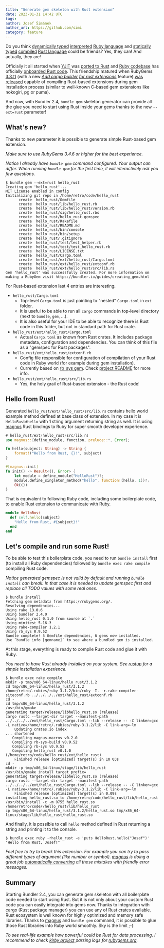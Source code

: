 ```yaml
---
title: "Generate gem skeleton with Rust extension"
date: 2023-01-31 14:42 UTC
tags:
author: Josef Šimánek
author_url: https://github.com/simi
category: feature
---
```


Do you think [dynamically typed](https://en.wikipedia.org/wiki/Dynamic_programming_language) [interpreted](https://en.wikipedia.org/wiki/Interpreter_(computing)) [Ruby language](https://www.ruby-lang.org/) and [statically typed](https://en.wikipedia.org/wiki/Type_system#Static_type_checking) [compiled](https://en.wikipedia.org/wiki/Compiled_language) [Rust language](https://www.rust-lang.org/) could be friends? Yes, they can! And actually, they are!

Officially it all started when [YJIT](https://github.com/ruby/ruby/blob/d5635dfe36588b04d3dd6065ab4e422f51629b11/doc/yjit/yjit.md) was [ported to Rust](https://bugs.ruby-lang.org/issues/18481) and [Ruby codebase](https://github.com/ruby/ruby) has officially [onboarded Rust code](https://github.com/ruby/ruby/tree/master/yjit/src). This friendship matured when RubyGems [3.3.11](https://rubygems.org/gems/rubygems-update/versions/3.3.11) (with a new [*Add cargo builder for rust extensions*](https://github.com/rubygems/rubygems/pull/5175) feature) [was released](https://blog.rubygems.org/2022/04/07/3.3.11-released.html) capable of compiling Rust-based extensions during gem installation process (similar to well-known C-based gem extensions like nokogiri, pg or puma).

And now, with Bundler 2.4, `bundle gem` skeleton generator can provide all the glue you need to start using Rust inside your gems thanks to the new `--ext=rust` parameter!

## What's new?

Thanks to new parameter it is possible to generate simple Rust-based gem extension.

*Make sure to use RubyGems 3.4.6 or higher for the best experience.*

*Notice I already have `bundle gem` command configured. Your output can differ. When running `bundle gem` for the first time, it will interactively ask you few questions.*

~~~
$ bundle gem --ext=rust hello_rust
Creating gem 'hello_rust'...
MIT License enabled in config
Initializing git repo in /home/retro/code/hello_rust
      create  hello_rust/Gemfile
      create  hello_rust/lib/hello_rust.rb
      create  hello_rust/lib/hello_rust/version.rb
      create  hello_rust/sig/hello_rust.rbs
      create  hello_rust/hello_rust.gemspec
      create  hello_rust/Rakefile
      create  hello_rust/README.md
      create  hello_rust/bin/console
      create  hello_rust/bin/setup
      create  hello_rust/.gitignore
      create  hello_rust/test/test_helper.rb
      create  hello_rust/test/test_hello_rust.rb
      create  hello_rust/LICENSE.txt
      create  hello_rust/Cargo.toml
      create  hello_rust/ext/hello_rust/Cargo.toml
      create  hello_rust/ext/hello_rust/extconf.rb
      create  hello_rust/ext/hello_rust/src/lib.rs
Gem 'hello_rust' was successfully created. For more information on making a RubyGem visit https://bundler.io/guides/creating_gem.html
~~~

For Rust-based extension last 4 entries are interesting.

- `hello_rust/Cargo.toml`
    - Top-level `Cargo.toml` is just pointing to "nested" `Cargo.toml` in `ext` folder.
    - It is useful to be able to run all `cargo` commands in top-level directory (next to `bundle`, `gem`, ...).
    - It is also useful for your IDE to be able to recognize there is Rust code in this folder, but not in standard path for Rust crate.
- `hello_rust/ext/hello_rust/Cargo.toml`
    - Actual `Cargo.toml` as known from Rust crates. It includes package metadata, configuration and dependencies. You can think of this file as a "gemspec for Rust packages".
- `hello_rust/ext/hello_rust/extconf.rb`
    - Config file responsible for configuration of compilation of your Rust code in Ruby world (for example during gem installation).
    - Currently based on [rb_sys gem](https://github.com/oxidize-rb/rb-sys/tree/main/gem#the-rb_sys-gem). Check [project README](https://github.com/oxidize-rb/rb-sys/tree/main/gem#create_rust_makefile) for more info.
- `hello_rust/ext/hello_rust/src/lib.rs`
    - Yes, the holy grail of Rust-based extension - the Rust code!

## Hello from Rust!

Generated `hello_rust/ext/hello_rust/src/lib.rs` contains hello world example method defined at base class of extension. In my case it is `HelloRust#hello` with 1 string argument returning string as well. It is using [magnus](https://github.com/matsadler/magnus) Rust bindings to Ruby for super smooth developer experience.

~~~rust
# hello_rust/ext/hello_rust/src/lib.rs
use magnus::{define_module, function, prelude::*, Error};

fn hello(subject: String) -> String {
    format!("Hello from Rust, {}!", subject)
}

#[magnus::init]
fn init() -> Result<(), Error> {
    let module = define_module("HelloRust")?;
    module.define_singleton_method("hello", function!(hello, 1))?;
    Ok(())
}
~~~

That is equivalent to following Ruby code, including some boilerplate code, to enable Rust extension to communicate with Ruby.

~~~ruby
module HelloRust
  def self.hello(subject)
    "Hello from Rust, #{subject}!"
  end
end
~~~

## Let's compile and run some Rust!

To be able to test this boilerplate code, you need to run `bundle install` first (to install all Ruby dependencies) followed by `bundle exec rake compile` compiling Rust code.

*Notice generated gemspec is not valid by default and running `bundle install` can break. In that case it is needed to update gemspec first and replace all TODO values with some real ones.*

~~~
$ bundle install
Fetching gem metadata from https://rubygems.org/.
Resolving dependencies...
Using rake 13.0.6
Using bundler 2.4.0
Using hello_rust 0.1.0 from source at `.`
Using minitest 5.16.3
Using rake-compiler 1.2.1
Using rb_sys 0.9.52
Bundle complete! 5 Gemfile dependencies, 6 gems now installed.
Use `bundle info [gemname]` to see where a bundled gem is installed.
~~~

At this stage, everything is ready to compile Rust code and glue it with Ruby.

*You need to have Rust already installed on your system. See [rustup](https://rustup.rs/) for a simple installation experience.*

~~~
$ bundle exec rake compile
mkdir -p tmp/x86_64-linux/hello_rust/3.1.2                                                                                                                                             
cd tmp/x86_64-linux/hello_rust/3.1.2                                                                                                                                                   
/home/retro/.rubies/ruby-3.1.2/bin/ruby -I. -r.rake-compiler-siteconf.rb ../../../../ext/hello_rust/extconf.rb             
cd -                                           
cd tmp/x86_64-linux/hello_rust/3.1.2
/usr/bin/gmake
generating target/release/libhello_rust.so (release)
cargo rustc --target-dir target --manifest-path ../../../../ext/hello_rust/Cargo.toml --lib --release -- -C linker=gcc -L native=/home/retro/.rubies/ruby-3.1.2/lib -C link-arg=-lm
    Updating crates.io index
... shortened
   Compiling magnus-macros v0.2.0
   Compiling rb-sys-build v0.9.52
   Compiling rb-sys v0.9.52
   Compiling hello_rust v0.1.0 (/home/retro/code/hello_rust/ext/hello_rust)
    Finished release [optimized] target(s) in 1m 03s
cd -
mkdir -p tmp/x86_64-linux/stage/lib/hello_rust
/usr/bin/gmake install target_prefix=
generating target/release/libhello_rust.so (release)
cargo rustc --target-dir target --manifest-path ../../../../ext/hello_rust/Cargo.toml --lib --release -- -C linker=gcc -L native=/home/retro/.rubies/ruby-3.1.2/lib -C link-arg=-lm
    Finished release [optimized] target(s) in 0.09s
installing hello_rust.so to /home/retro/code/hello_rust/lib/hello_rust
/usr/bin/install -c -m 0755 hello_rust.so /home/retro/code//hello_rust/lib/hello_rust
cp tmp/x86_64-linux/hello_rust/3.1.2/hello_rust.so tmp/x86_64-linux/stage/lib/hello_rust/hello_rust.so
~~~

And finally, it is possible to call `hello` method defined in Rust returning a string and printing it to the console.

~~~
$ bundle exec ruby -rhello_rust -e 'puts HelloRust.hello("Josef")'
"Hello from Rust, Josef!"
~~~

*Feel free to try to break this extension. For example you can try to pass different types of argument (like number or symbol). [magnus](https://github.com/matsadler/magnus) is doing a great job [automatically converting](https://github.com/matsadler/magnus#defining-methods) all those mistakes with friendly error messages.*

## Summary

Starting Bundler 2.4, you can generate gem skeleton with all boilerplate code needed to start using Rust. But it is not only about your custom Rust code you can easily integrate into gems now. Thanks to integration with [cargo](https://doc.rust-lang.org/cargo/) (Rust package manager) you can use any of [Rust crates](https://crates.io/) available. Rust ecosystem is well known for highly optimized and memory safe libraries. Thanks to [magnus](https://github.com/matsadler/magnus) and `bundle gem` command, it is possible to glue those Rust libraries into Ruby world smoothly. Sky is the limit ;-)

*To see real-life example how powerful could be Rust for data processing, I recommend to check [kirby project](https://github.com/rubytogether/kirby) parsing logs for [rubygems.org](http://rubygems.org/).*
